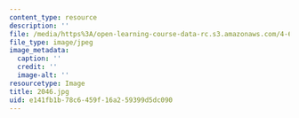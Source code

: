 ```yaml
---
content_type: resource
description: ''
file: /media/https%3A/open-learning-course-data-rc.s3.amazonaws.com/4-614-religious-architecture-and-islamic-cultures-fall-2002/e141fb1b78c6459f16a259399d5dc090_2046.jpg
file_type: image/jpeg
image_metadata:
  caption: ''
  credit: ''
  image-alt: ''
resourcetype: Image
title: 2046.jpg
uid: e141fb1b-78c6-459f-16a2-59399d5dc090
---
```


